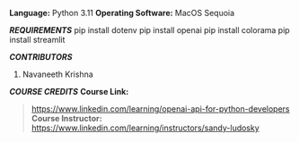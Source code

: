 **Language:** Python 3.11 
**Operating Software:** MacOS Sequoia 

_**REQUIREMENTS**_
pip install dotenv
pip install openai
pip install colorama
pip install streamlit


_**CONTRIBUTORS**_
1. Navaneeth Krishna



_**COURSE CREDITS**_
**Course Link:** 
> https://www.linkedin.com/learning/openai-api-for-python-developers
**Course Instructor:**
> https://www.linkedin.com/learning/instructors/sandy-ludosky
